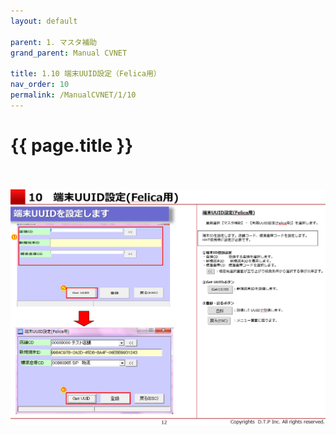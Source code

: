 ```yaml
---
layout: default

parent: 1. マスタ補助
grand_parent: Manual CVNET

title: 1.10 端末UUID設定（Felica用）
nav_order: 10
permalink: /ManualCVNET/1/10
---
```


# {{ page.title }} <br/><br/>

<a href="/img/MasterHojo/MH13.PNG" target="_blank">
<img src="/img/MasterHojo/MH13.PNG" alt="login image"></a>

